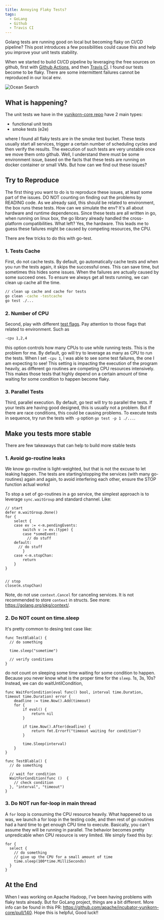 ```yaml
---
title: Annoying Flaky Tests?
tags:
  - GoLang
  - Github
  - Travis CI
---
```

Golang tests are running good on local but becoming flaky on CI/CD pipeline?
This post introduces a few possibilities could cause this and help you improve
your unit tests stability.

<!--more-->

When we started to build CI/CD pipeline by leveraging the free sources on github,
first with [Github Actions](https://github.com/features/actions), and then [Travis CI](https://travis-ci.org/). I found our tests become to be flaky. There are some intermittent failures cannot be reproduced in our local env.

![Ocean Search](/assets/ocean-search.jpg "Ocean Search")

## What is happening?

The unit tests we have in the [yunikorn-core repo](https://github.com/apache/incubator-yunikorn-core) have 2 main types:
* functional unit tests
* smoke tests (e2e)

where I found all flaky tests are in the smoke test bucket. These tests usually
start all services, trigger a certain number of scheduling cycles and then verify
the results. The execution of such tests are very unstable once we move them
onto github. Well, I understand there must be some environment issue, based on the facts
that these tests are running on docker container or small VMs. But how can we find
out these issues?

## Try to Reproduce

The first thing you want to do is to reproduce these issues, at least some part of the issues.
DO NOT counting on finding out the problems by READING code. As we already said,
this should be related to environment, the box runs these tests. How can we simulate the env?
It's all about hardware and runtime dependences. Since these tests are all written in go,
when running on linux box, the go library already handled the cross-platform compatibilities.
What left? Yes, the hardware. This leads me to guess these failures might be caused by
competing resources, the CPU.

There are few tricks to do this with go-test.

### 1. Tests Cache
First, do not cache tests. By default, go automatically cache tests and when you run the tests again, it skips the successful ones. This can save time, but sometimes this hides some issues. When the failures are actually caused by some succeed ones. To ensure we always get all tests running, we can clean up cache all the time.

```bash
// clean up cache and cache for tests
go clean -cache -testcache
go test ./...
```

### 2. Number of CPU
Second, play with different [test flags](https://golang.org/cmd/go/#hdr-Testing_flags).
Pay attention to those flags that related to environment. Such as

```bash
-cpu 1,2,4
```

this option controls how many CPUs to use while running tests. This is the problem for me.
By default, go will try to leverage as many as CPU to run the tests.
When I set `-cpu 1`, I was able to see some test failures, the one I am expecting to see!
This setting is impacting the execution of the program heavily, as different go routines
are competing CPU resources intensively. This makes those tests that highly depend on a
certain amount of time waiting for some condition to happen become flaky.

### 3. Parallel Tests
Third, parallel execution. By default, go test will try to parallel the tests.
If your tests are having good designed, this is usually not a problem. But if there
are race conditions, this could be causing problems. To execute tests in sequence, try
run the tests with `-p` option `go test -p 1 ./...`.

## Make you tests more stable

There are few takeaways that can help to build more stable tests

### 1. Avoid go-routine leaks

We know go-routine is light-weighted, but that is not the excuse to let leaking happen.
The tests are starting/stopping the services (with many go-routines) again and again,
to avoid interfering each other, ensure the STOP function actual works!

To stop a set of go-routines in a go service, the simplest approach is to leverage
`sync.waitGroup` and standard channel. Like:

```GoLang
// start
defer m.waitGroup.Done()
for {
	select {
	case ev := <-m.pendingEvents:
		switch v := ev.(type) {
		case *someEvent:
		  // do stuff
    default:
      // do stuff
		}
	case <-m.stopChan:
		return
	}
}


// stop
close(m.stopChan)
```

Note, do not use `context.Cancel` for canceling services. It is not recommended to
store `context` in structs. See more: https://golang.org/pkg/context/.

### 2. Do NOT count on time.sleep

It's pretty common to desing test case like:

```GoLang
func TestBlabla() {
  // do something

  time.sleep("sometime")

  // verify conditions
}
```

do not count on sleeping some time waiting for some condition to happen.
Because you never know what is the proper time for the `sleep`. 1s, 3s, 10s?
Instead, we can do waitUntilCondition,

```GoLang
func WaitForCondition(eval func() bool, interval time.Duration, timeout time.Duration) error {
	deadline := time.Now().Add(timeout)
	for {
		if eval() {
			return nil
		}

		if time.Now().After(deadline) {
			return fmt.Errorf("timeout waiting for condition")
		}

		time.Sleep(interval)
	}
}

func TestBlabla() {
  // do something

  // wait for condition
  WaitForCondition(func ()  {
    // check condition
  }, "interval", "timeout")
}
```

### 3. Do NOT run for-loop in main thread

A `for` loop is consuming the CPU resource heavily. What happened to us was, we
launch a for loop in the testing code, and then rest of go routines had a hard time
to get enough CPU time to execute. Basically, you can't assume they will be running in parallel.
The behavior becomes pretty unpredicable when CPU resource is very limited. We
simply fixed this by:

```GoLang
for {
  select {
    // do something
    // give up the CPU for a small amount of time
    time.sleep(100*time.MilliSeconds)
  }
}
```

## At the End

When I was working on Apache Hadoop, I've been having problems with flaky tests already.
But for GoLang project, things are a bit different. More info can be found in this PR: https://github.com/apache/incubator-yunikorn-core/pull/140. Hope this is helpful, Good luck!!
